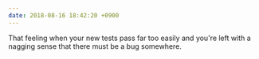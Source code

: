 ```yaml
---
date: 2018-08-16 18:42:20 +0900
---
```

That feeling when your new tests pass far too easily and you're left with a nagging sense that there must be a bug somewhere.
